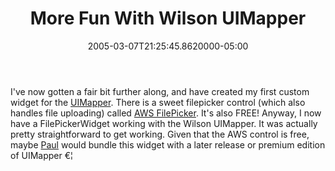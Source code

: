 ﻿---
title: More Fun With Wilson UIMapper
date: "2005-03-07T21:25:45.8620000-05:00"
description: I've now gotten a fair bit further along, and have created my first custom widget for the UIMapper. There is a sweet filepicker control (which also handles file uploading) called AWS FilePicker.
featuredImage: /img/default-post-image.jpg
---

I've now gotten a fair bit further along, and have created my first custom widget for the [UIMapper](http://uimapper.net/). There is a sweet filepicker control (which also handles file uploading) called [AWS FilePicker](http://www.awsystems.biz/products/filepicker). It's also FREE! Anyway, I now have a FilePickerWidget working with the Wilson UIMapper. It was actually pretty straightforward to get working. Given that the AWS control is free, maybe [Paul](http://wilsondotnet.com/) would bundle this widget with a later release or premium edition of UIMapper €¦

